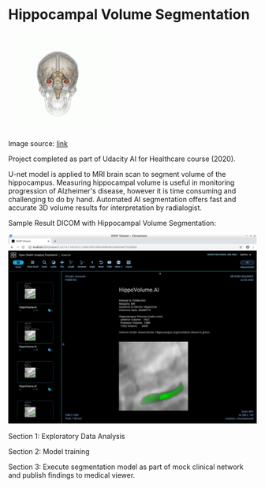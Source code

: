 # Hippocampal Volume Segmentation

![](hippocampus-small.gif)

Image source: [link](https://commons.wikimedia.org/wiki/File:Hippocampus_small.gif)

Project completed as part of Udacity AI for Healthcare course (2020).

U-net model is applied to MRI brain scan to segment volume of the hippocampus. Measuring hippocampal volume is useful in monitoring progression of Alzheimer's disease, however it is time consuming and challenging to do by hand. Automated AI segmentation offers fast and accurate 3D volume results for interpretation by radialogist.

Sample Result DICOM with Hippocampal Volume Segmentation:

![](Section3/OHIF_Report.PNG)

Section 1: Exploratory Data Analysis

Section 2: Model training

Section 3: Execute segmentation model as part of mock clinical network and publish findings to medical viewer.
